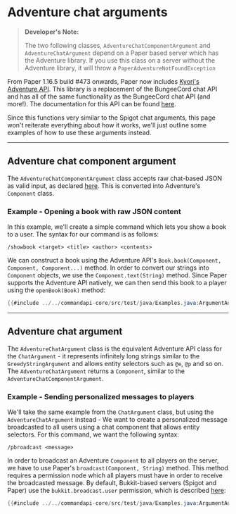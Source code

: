 # Adventure chat arguments

> **Developer's Note:**
>
> The two following classes, `AdventureChatComponentArgument` and `AdventureChatArgument` depend on a Paper based server which has the Adventure library. If you use this class on a server without the Adventure library, it will throw a `PaperAdventureNotFoundException`

From Paper 1.16.5 build #473 onwards, Paper now includes [Kyori's Adventure API](https://github.com/KyoriPowered/adventure-platform). This library is a replacement of the BungeeCord chat API and has all of the same functionality as the BungeeCord chat API (and more!). The documentation for this API can be found [here](https://docs.adventure.kyori.net/index.html).

Since this functions very similar to the Spigot chat arguments, this page won't reiterate everything about how it works, we'll just outline some examples of how to use these arguments instead.

-----

## Adventure chat component argument

The `AdventureChatComponentArgument` class accepts raw chat-based JSON as valid input, as declared [here](https://minecraft.gamepedia.com/Raw_JSON_text_format). This is converted into Adventure's `Component` class.

<div class="example">

### Example - Opening a book with raw JSON content

In this example, we'll create a simple command which lets you show a book to a user. The syntax for our command is as follows:

```mccmd
/showbook <target> <title> <author> <contents>
```

We can construct a book using the Adventure API's `Book.book(Component, Component, Component...)` method. In order to convert our strings into `Component` objects, we use the `Component.text(String)` method. Since Paper supports the Adventure API natively, we can then send this book to a player using the `openBook(Book)` method:

```java
{{#include ../../commandapi-core/src/test/java/Examples.java:ArgumentAdventureChatComponent}}
```

</div>

-----

## Adventure chat argument

The `AdventureChatArgument` class is the equivalent Adventure API class for the `ChatArgument` - it represents infinitely long strings similar to the `GreedyStringArgument` and allows entity selectors such as `@e`, `@p` and so on. The `AdventureChatArgument` returns a `Component`, similar to the `AdventureChatComponentArgument`.

<div class="example">

### Example - Sending personalized messages to players

We'll take the same example from the `ChatArgument` class, but using the `AdventureChatArgument` instead - We want to create a personalized message broadcasted to all users using a chat component that allows entity selectors. For this command, we want the following syntax:

```mccmd
/pbroadcast <message>
```

In order to broadcast an Adventure `Component` to all players on the server, we have to use Paper's `broadcast(Component, String)` method. This method requires a permission node which all players must have in order to receive the broadcasted message. By default, Bukkit-based servers (Spigot and Paper) use the `bukkit.broadcast.user` permission, which is described [here](https://bukkit.fandom.com/wiki/CraftBukkit_Commands#Additional_Permissions):

```java
{{#include ../../commandapi-core/src/test/java/Examples.java:ArgumentAdventureChat}}
```

</div>
